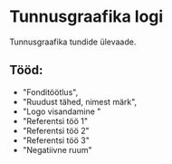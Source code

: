 # Tunnusgraafika logi

Tunnusgraafika tundide ülevaade.
    
## Tööd: 
* "Fonditöötlus",
* "Ruudust tähed, nimest märk",
* "Logo visandamine "
* "Referentsi töö 1"
* "Referentsi töö 2"
* "Referentsi töö 3"
* "Negatiivne ruum"
